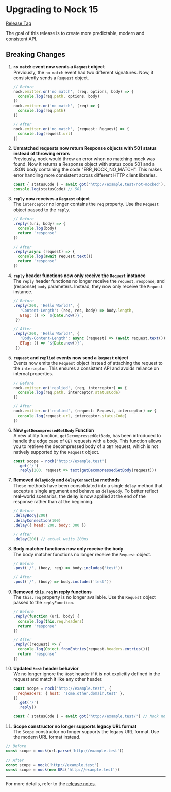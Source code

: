 # Upgrading to Nock 15

[Release Tag](https://github.com/nock/nock/releases/tag/v15.0.0)

The goal of this release is to create more predictable, modern and consistent API.

## Breaking Changes

1. **`no match` event now sends a `Request` object**  
   Previously, the `no match` event had two different signatures. Now, it consistently sends a `Request` object.

   ```js
   // Before
   nock.emitter.on('no match', (req, options, body) => {
     console.log(req.path, options, body)
   })
   nock.emitter.on('no match', (req) => {
     console.log(req.path)
   })

   // After
   nock.emitter.on('no match', (request: Request) => {
     console.log(request.url)
   })
   ```

2. **Unmatched requests now return Response objects with 501 status instead of throwing errors**  
   Previously, nock would throw an error when no matching mock was found. Now it returns a Response object with status code 501 and a JSON body containing the code "ERR_NOCK_NO_MATCH". This makes error handling more consistent across different HTTP client libraries.

   ```js
   const { statusCode } = await got('http://example.test/not-mocked').catch(err => err.response)
   console.log(statusCode) // 501
   ```

3. **`reply` now receives a `Request` object**  
   The `interceptor` no longer contains the `req` property. Use the `Request` object passed to the `reply`.

   ```js
   // Before
   .reply((uri, body) => {
     console.log(body)
     return 'response'
   })

   // After
   .reply(async (request) => {
     console.log(await request.text())
     return 'response'
   })
   ```

3. **`reply` header functions now only receive the `Request` instance**  
   The `reply` header functions no longer receive the `request`, `response`, and (response) `body` parameters. Instead, they now only receive the `Request` instance.

   ```js
   // Before
   .reply(200, 'Hello World!', {
      'Content-Length': (req, res, body) => body.length,
      ETag: () => `${Date.now()}`,
    })

   // After
   .reply(200, 'Hello World!', {
      'Body-Content-Length': async (request) => (await request.text()).length,
      ETag: () => `${Date.now()}`,
    })
   ```

4. **`request` and `replied` events now send a `Request` object**  
   Events now emits the `Request` object instead of attaching the request to the `interceptor`. This ensures a consistent API and avoids reliance on internal properties.

   ```js
   // Before
   nock.emitter.on('replied', (req, interceptor) => {
     console.log(req.path, interceptor.statusCode)
   })

   // After
   nock.emitter.on('replied', (request: Request, interceptor) => {
     console.log(request.url, interceptor.statusCode)
   })
   ```

5. **New `getDecompressedGetBody` Function**  
   A new utility function, `getDecompressedGetBody`, has been introduced to handle the edge case of `GET` requests with a body. This function allows you to retrieve the decompressed body of a `GET` request, which is not natively supported by the `Request` object.

   ```js
   const scope = nock('http://example.test')
     .get('/')
     .reply(200, request => text(getDecompressedGetBody(request)))
   ```

6. **Removed `delayBody` and `delayConnection` methods**  
   These methods have been consolidated into a single `delay` method that accepts a single argument and behave as `delayBody`.
   To better reflect real-world scenarios, the delay is now applied at the end of the response rather than at the beginning.

   ```js
   // Before
   .delayBody(200)
   .delayConnection(100)
   .delay({ head: 200, body: 300 })

   // After
   .delay(200) // actual waits 200ms
   ```

7. **Body matcher functions now only receive the body**  
   The body matcher functions no longer receive the `Request` object.

   ```js
   // Before
   .post('/', (body, req) => body.includes('test'))

   // After
   .post('/', (body) => body.includes('test'))
   ```

8. **Removed `this.req` in reply functions**  
   The `this.req` property is no longer available. Use the `Request` object passed to the `replyFunction`.

   ```js
   // Before
   .reply(function (uri, body) {
     console.log(this.req.headers)
     return 'response'
   })

   // After
   .reply((request) => {
     console.log(Object.fromEntries(request.headers.entries()))
     return 'response'
   })
   ```

9. **Updated `Host` header behavior**  
   We no longer ignore the `Host` header if it is not explicitly defined in the request and match it like any other header.

   ```js
   const scope = nock('http://example.test', {
     reqheaders: { host: 'some.other.domain.test' },
   })
     .get('/')
     .reply()

   const { statusCode } = await got('http://example.test/') // Nock no match
   ```

10. **Scope constructor no longer supports legacy URL format**  
   The `Scope` constructor no longer supports the legacy URL format. Use the modern URL format instead.

   ```js
   // Before
   const scope = nock(url.parse('http://example.test'))

   // After
   const scope = nock('http://example.test')
   const scope = nock(new URL('http://example.test'))
   ```

---

For more details, refer to the [release notes](https://github.com/nock/nock/releases/tag/v15.0.0).
